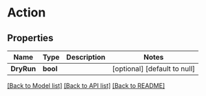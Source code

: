 # Action

## Properties
Name | Type | Description | Notes
------------ | ------------- | ------------- | -------------
**DryRun** | **bool** |  | [optional] [default to null]

[[Back to Model list]](../README.md#documentation-for-models) [[Back to API list]](../README.md#documentation-for-api-endpoints) [[Back to README]](../README.md)


